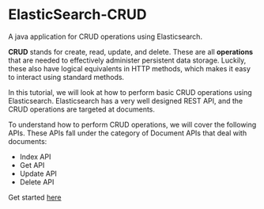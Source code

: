# ElasticSearch-CRUD

A java application for CRUD operations using Elasticsearch.

**CRUD** stands for create, read, update, and delete. These are all **operations** that are needed to effectively administer persistent data storage. Luckily, these also have logical equivalents in HTTP methods, which makes it easy to interact using standard methods.

In this tutorial, we will look at how to perform basic CRUD operations using Elasticsearch. Elasticsearch has a very well designed REST API, and the CRUD operations are targeted at documents.

To understand how to perform CRUD operations, we will cover the following APIs. These APIs fall under the category of Document APIs that deal with documents:
* Index API
* Get API
* Update API
* Delete API


Get started [here](https://www.elastic.co/products/elasticsearch)

